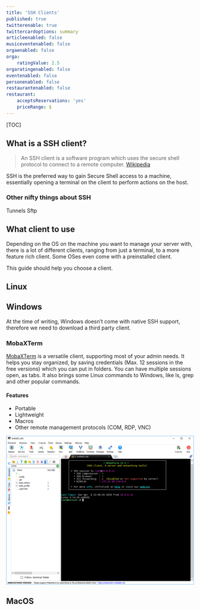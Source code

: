 ```yaml
---
title: 'SSH Clients'
published: true
twitterenable: true
twittercardoptions: summary
articleenabled: false
musiceventenabled: false
orgaenabled: false
orga:
    ratingValue: 2.5
orgaratingenabled: false
eventenabled: false
personenabled: false
restaurantenabled: false
restaurant:
    acceptsReservations: 'yes'
    priceRange: $
---
```


[TOC]

## What is a SSH client?
> An SSH client is a software program which uses the secure shell protocol to connect to a remote computer.
[Wikipedia](https://en.wikipedia.org/wiki/Comparison_of_SSH_clients)

SSH is the preferred way to gain Secure Shell access to a machine, essentially opening a terminal on the client to perform actions on the host.

### Other nifty things about SSH
Tunnels
Sftp

## What client to use
Depending on the OS on the machine you want to manage your server with, there is a lot of different clients, ranging from just a terminal, to a more feature rich client. Some OSes even come with a preinstalled client.

This guide should help you choose a client.

## Linux

## Windows
At the time of writing, Windows doesn’t come with native SSH support, therefore we need to download a third party client.

### MobaXTerm
[MobaXTerm](https://mobaxterm.mobatek.net/) is a versatile client, supporting most of your admin needs. It helps you stay organized, by saving credentials (Max. 12 sessions in the free versions) which you can put in folders. You can have multiple sessions open, as tabs. It also brings some Linux commands to Windows, like ls, grep and other popular commands.

#### Features
* Portable
* Lightweight
* Macros
* Other remote management protocols (COM, RDP, VNC)

![MobaGUI](moba1.PNG)

## MacOS
